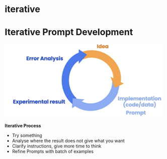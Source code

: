 # iterative

# Iterative Prompt Development

![Screenshot 2023-10-17 at 8.42.50 PM.png](Image/iterativeprocess.png)

**Iterative Process**

- Try something
- Analyse where the result does not give what you want
- Clarify instructions, give more time to think
- Refine Prompts with batch of examples